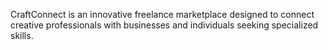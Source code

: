 
CraftConnect is an innovative freelance marketplace designed to connect creative professionals with businesses and individuals seeking specialized skills.
